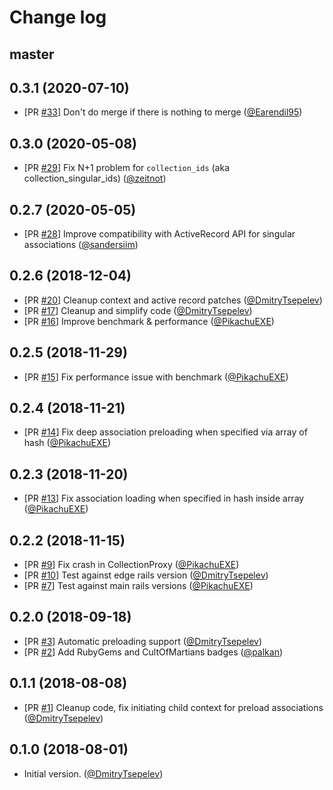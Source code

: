 # Change log

## master

## 0.3.1 (2020-07-10)

- [PR [#33](https://github.com/DmitryTsepelev/ar_lazy_preload/pull/33)] Don't do merge if there is nothing to merge ([@Earendil95][])

## 0.3.0 (2020-05-08)

- [PR [#29](https://github.com/DmitryTsepelev/ar_lazy_preload/pull/29)] Fix N+1 problem for `collection_ids` (aka collection_singular_ids) ([@zeitnot][])

## 0.2.7 (2020-05-05)

- [PR [#28](https://github.com/DmitryTsepelev/ar_lazy_preload/pull/28)] Improve compatibility with ActiveRecord API for singular associations  ([@sandersiim][])

## 0.2.6 (2018-12-04)

- [PR [#20](https://github.com/DmitryTsepelev/ar_lazy_preload/pull/20)] Cleanup context and active record patches ([@DmitryTsepelev][])
- [PR [#17](https://github.com/DmitryTsepelev/ar_lazy_preload/pull/17)] Cleanup and simplify code ([@DmitryTsepelev][])
- [PR [#16](https://github.com/DmitryTsepelev/ar_lazy_preload/pull/16)] Improve benchmark & performance  ([@PikachuEXE][])

## 0.2.5 (2018-11-29)

- [PR [#15](https://github.com/DmitryTsepelev/ar_lazy_preload/pull/15)] Fix performance issue with benchmark ([@PikachuEXE][])

## 0.2.4 (2018-11-21)

- [PR [#14](https://github.com/DmitryTsepelev/ar_lazy_preload/pull/14)] Fix deep association preloading when specified via array of hash  ([@PikachuEXE][])

## 0.2.3 (2018-11-20)

- [PR [#13](https://github.com/DmitryTsepelev/ar_lazy_preload/pull/13)] Fix association loading when specified in hash inside array ([@PikachuEXE][])

## 0.2.2 (2018-11-15)

- [PR [#9](https://github.com/DmitryTsepelev/ar_lazy_preload/pull/9)] Fix crash in CollectionProxy ([@PikachuEXE][])
- [PR [#10](https://github.com/DmitryTsepelev/ar_lazy_preload/pull/10)] Test against edge rails version ([@DmitryTsepelev][])
- [PR [#7](https://github.com/DmitryTsepelev/ar_lazy_preload/pull/7)] Test against main rails versions ([@PikachuEXE][])

## 0.2.0 (2018-09-18)

- [PR [#3](https://github.com/DmitryTsepelev/ar_lazy_preload/pull/3)] Automatic preloading support ([@DmitryTsepelev][])
- [PR [#2](https://github.com/DmitryTsepelev/ar_lazy_preload/pull/2)] Add RubyGems and CultOfMartians badges ([@palkan][])

## 0.1.1 (2018-08-08)

- [PR [#1](https://github.com/DmitryTsepelev/ar_lazy_preload/pull/1)] Cleanup code, fix initiating child context for preload associations ([@DmitryTsepelev][])

## 0.1.0 (2018-08-01)

- Initial version. ([@DmitryTsepelev][])

[@DmitryTsepelev]: https://github.com/DmitryTsepelev
[@palkan]: https://github.com/palkan
[@PikachuEXE]: https://github.com/PikachuEXE
[@sandersiim]: https://github.com/sandersiim
[@zeitnot]: https://github.com/zeitnot
[@Earendil95]: https://github.com/Earendil95
